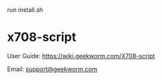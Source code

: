 run install.sh


# x708-script

User Guide: https://wiki.geekworm.com/X708-script

Email: support@geekworm.com
